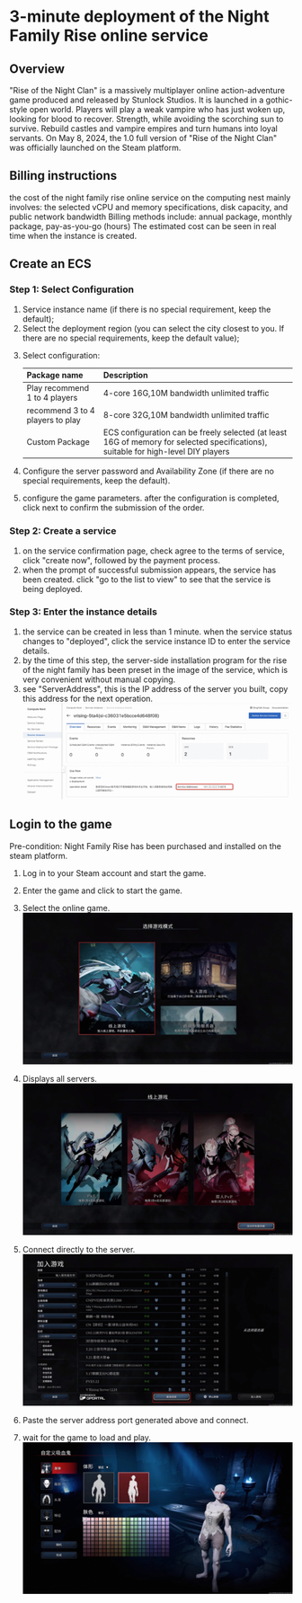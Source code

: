 <h1>3-minute deployment of the Night Family Rise online service </h1>

<h2> Overview </h2>

<p> "Rise of the Night Clan" is a massively multiplayer online action-adventure game produced and released by Stunlock Studios. It is launched in a gothic-style open world. Players will play a weak vampire who has just woken up, looking for blood to recover. Strength, while avoiding the scorching sun to survive. Rebuild castles and vampire empires and turn humans into loyal servants. On May 8, 2024, the 1.0 full version of "Rise of the Night Clan" was officially launched on the Steam platform. </p>

<h2> Billing instructions </h2>

<p> the cost of the night family rise online service on the computing nest mainly involves: the selected vCPU and memory specifications, disk capacity, and public network bandwidth
Billing methods include: annual package, monthly package, pay-as-you-go (hours)
The estimated cost can be seen in real time when the instance is created. </p>

<h2> Create an ECS </h2>

<h3> Step 1: Select Configuration </h3>

<ol>
<li> Service instance name (if there is no special requirement, keep the default);</li>
<li> Select the deployment region (you can select the city closest to you. If there are no special requirements, keep the default value);</li>
<li><p> Select configuration:</p>

<table>
<thead>
<tr>
<th> Package name </th>
<th> Description </th>
</tr>
</thead>
<tbody>
<tr>
<td> Play recommend 1 to 4 players </td>
<td>4-core 16G,10M bandwidth unlimited traffic </td>
</tr>
<tr>
<td> recommend 3 to 4 players to play </td>
<td>8-core 32G,10M bandwidth unlimited traffic </td>
</tr>
<tr>
<td> Custom Package </td>
<td> ECS configuration can be freely selected (at least 16G of memory for selected specifications), suitable for high-level DIY players </td>
</tr>
</tbody>
</table>

<li><p> Configure the server password and Availability Zone (if there are no special requirements, keep the default). </p></li>
<li> configure the game parameters. after the configuration is completed, click next to confirm the submission of the order.
</ol>

<h3> Step 2: Create a service </h3>

<ol>
<li> on the service confirmation page, check agree to the terms of service, click "create now", followed by the payment process. </li>
<li> when the prompt of successful submission appears, the service has been created. click "go to the list to view" to see that the service is being deployed.
</ol>

<h3> Step 3: Enter the instance details </h3>

<ol>
<li> the service can be created in less than 1 minute. when the service status changes to "deployed", click the service instance ID to enter the service details.
<li> by the time of this step, the server-side installation program for the rise of the night family has been preset in the image of the service, which is very convenient without manual copying. </li>
<li> see "ServerAddress", this is the IP address of the server you built, copy this address for the next operation.
<img src="en_1.jpg" alt="1.jpg" /></li>
</ol>

<h2> Login to the game </h2>

<p> Pre-condition: Night Family Rise has been purchased and installed on the steam platform. </p>

<ol>
<li><p> Log in to your Steam account and start the game.
<li><p> Enter the game and click to start the game.
<li><p> Select the online game.
<img src="8.jpg" alt="1.jpg" /></p></li>
<li><p> Displays all servers.
<img src="9.jpg" alt="1.jpg" /></p></li>
<li><p> Connect directly to the server.
<img src="10.jpg" alt="1.jpg" /></p></li>
<li><p> Paste the server address port generated above and connect.
<li><p> wait for the game to load and play.
<img src="12.jpg" alt="1.jpg" /></p></li>
</ol>
